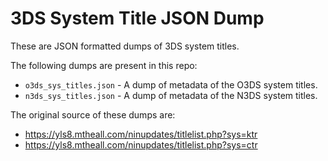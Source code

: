 # 3DS System Title JSON Dump

These are JSON formatted dumps of 3DS system titles.

The following dumps are present in this repo:

- ```o3ds_sys_titles.json``` - A dump of metadata of the O3DS system titles.
- ```n3ds_sys_titles.json``` - A dump of metadata of the N3DS system titles.

The original source of these dumps are:

- https://yls8.mtheall.com/ninupdates/titlelist.php?sys=ktr
- https://yls8.mtheall.com/ninupdates/titlelist.php?sys=ctr
